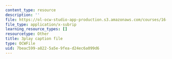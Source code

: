 ```yaml
---
content_type: resource
description: ''
file: https://ol-ocw-studio-app-production.s3.amazonaws.com/courses/16-687-private-pilot-ground-school-january-iap-2019/7beac599a8225a5e9fead24ec6a099d6_EvcoYJtoQVw.vtt
file_type: application/x-subrip
learning_resource_types: []
resourcetype: Other
title: 3play caption file
type: OCWFile
uid: 7beac599-a822-5a5e-9fea-d24ec6a099d6
---
```

